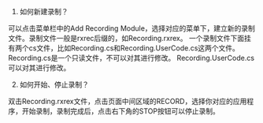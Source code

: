 1. 如何新建录制？

可以点击菜单栏中的Add Recording Module，选择对应的菜单下，建立新的录制文件。录制文件一般是rxrec后缀的，如Recording.rxrex。
一个录制文件下面挂有两个cs文件，比如Recording.cs和Recording.UserCode.cs这两个文件。Recording.cs是一个只读文件，不可以对其进行修改。
Recording.UserCode.cs可以对其进行修改。

2. 如何开始、停止录制？

双击Recording.rxrex文件，点击页面中间区域的RECORD，选择你对应的应用程序，开始录制，录制完成后，点击右下角的STOP按钮可以停止录制。


